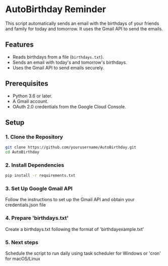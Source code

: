 # AutoBirthday Reminder

This script automatically sends an email with the birthdays of your friends and family for today and tomorrow. It uses the Gmail API to send the emails.

## Features

- Reads birthdays from a file (`birthdays.txt`).
- Sends an email with today's and tomorrow's birthdays.
- Uses the Gmail API to send emails securely.

## Prerequisites

- Python 3.6 or later.
- A Gmail account.
- OAuth 2.0 credentials from the Google Cloud Console.

## Setup

### 1. Clone the Repository

```sh
git clone https://github.com/yourusername/AutoBirthday.git
cd AutoBirthday
```

### 2. Install Dependencies

```sh
pip install -r requirements.txt
```

### 3. Set Up Google Gmail API
Follow the instructions to set up the Gmail API and obtain your credentials.json file 

### 4. Prepare 'birthdays.txt'
Create a birthdays.txt following the format of 'birthdayexample.txt'

### 5. Next steps
Schedule the script to run daily using task scheduler for Windows or 'cron' for macOS/Linux

